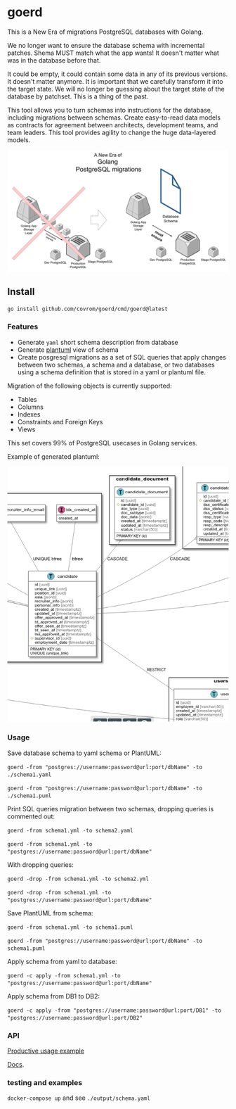 # goerd

This is a New Era of migrations PostgreSQL databases with Golang.

We no longer want to ensure the database schema with incremental patches.
Shema MUST match what the app wants! It doesn't matter what was in the database before that.

It could be empty, it could contain some data in any of its previous versions. It doesn't matter anymore. It is important that we carefully transform it into the target state. We will no longer be guessing about the target state of the database by patchset. This is a thing of the past. 

This tool allows you to turn schemas into instructions for the database, including migrations between schemas. Create easy-to-read data models as contracts for agreement between architects, development teams, and team leaders. This tool provides agility to change the huge data-layered models.

![Conceptual view](concept.png)

## Install

`go install github.com/covrom/goerd/cmd/goerd@latest`

### Features

- Generate `yaml` short schema description from database
- Generate [plantuml](https://plantuml.com) view of schema
- Create posgresql migrations as a set of SQL queries that apply changes between two schemas, a schema and a database, or two databases using a schema definition that is stored in a yaml or plantuml file.

Migration of the following objects is currently supported:
- Tables
- Columns
- Indexes
- Constraints and Foreign Keys
- Views

This set covers 99% of PostgreSQL usecases in Golang services.

Example of generated plantuml:

![Plantuml view](plantuml-example.png)

### Usage

Save database schema to yaml schema or PlantUML:

`goerd -from "postgres://username:password@url:port/dbName" -to ./schema1.yaml`

`goerd -from "postgres://username:password@url:port/dbName" -to ./schema1.puml`

Print SQL queries migration between two schemas, dropping queries is commented out:

`goerd -from schema1.yml -to schema2.yaml`

`goerd -from schema1.yml -to "postgres://username:password@url:port/dbName"`

With dropping queries:

`goerd -drop -from schema1.yml -to schema2.yml`

`goerd -drop -from schema1.yml -to "postgres://username:password@url:port/dbName"`

Save PlantUML from schema:

`goerd -from schema1.yml -to schema1.puml`

`goerd -from "postgres://username:password@url:port/dbName" -to schema1.puml`

Apply schema from yaml to database:

`goerd -c apply -from schema1.yml -to "postgres://username:password@url:port/dbName"`

Apply schema from DB1 to DB2:

`goerd -c apply -from "postgres://username:password@url:port/DB1" -to "postgres://username:password@url:port/DB2"`


### API

[Productive usage example](goerd_test.go#18)

[Docs](https://pkg.go.dev/github.com/covrom/goerd).

### testing and examples 
```docker-compose up``` and see `./output/schema.yaml`